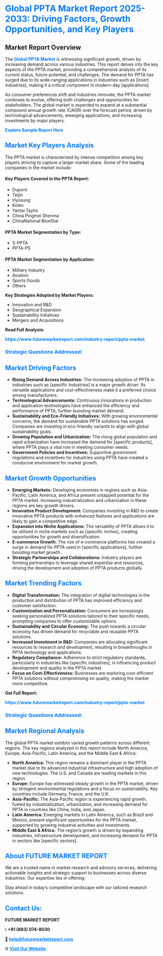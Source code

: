 <h1 style="color: #007BFF;">Global PPTA Market Report 2025-2033: Driving Factors, Growth Opportunities, and Key Players</h1>

<section id="overview">
<h2>Market Report Overview</h2>
<p>The <a href="https://www.futuremarketreport.com/industry-report/ppta-market" style="color: #007BFF; text-decoration: none;"><strong>Global PPTA Market</strong></a> is witnessing significant growth, driven by increasing demand across various industries. This report delves into the key aspects of the PPTA market, providing a comprehensive analysis of its current status, future potential, and challenges. The demand for PPTA has surged due to its wide-ranging applications in industries such as [insert industries], making it a critical component in modern-day [applications].</p>
<p>As consumer preferences shift and industries innovate, the PPTA market continues to evolve, offering both challenges and opportunities for stakeholders. The global market is expected to expand at a substantial compound annual growth rate (CAGR) over the forecast period, driven by technological advancements, emerging applications, and increasing investments by major players.</p>
</section>

<section id="overview">
<p><a href="https://www.futuremarketreport.com/request-sample/reportId=83916" style="color: #007BFF; text-decoration: none;"><strong>Explore Sample Report Here</strong></a></p>
</section>

<section id="key-players">
<h2 style="color: #007BFF;">Market Key Players Analysis</h2>
<p>The PPTA market is characterized by intense competition among key players striving to capture a larger market share. Some of the leading companies in the market include:</p>
<h4>Key Players Covered in the PPTA Report:</h4>
<ul><li>Dupont</li><li>Teijin</li><li>Hyosung</li><li>Kolen</li><li>Yantai Tayho</li><li>China Pingmei Shenma</li><li>ChinaNational BlueStar</li></ul>
<h4>PPTA Market Segmentation by Type:</h4>
<ul><li>S-PPTA</li><li>PPTA-PS</li></ul>

<h4>PPTA Market Segmentation by Application:</h4>
<ul><li>Military Industry</li><li>Aviation</li><li>Sports Goods</li><li>Others</li></ul>
<p><strong>Key Strategies Adopted by Market Players:</strong></p>
<ul>
<li>Innovation and R&D</li>
<li>Geographical Expansion</li>
<li>Sustainability Initiatives</li>
<li>Mergers and Acquisitions</li>
</ul>
</section>

<section>
<p><strong>Read Full Analysis: </strong></p><a href="https://www.futuremarketreport.com/industry-report/ppta-market" style="color: #007BFF; text-decoration: none;"><strong>https://www.futuremarketreport.com/industry-report/ppta-market</strong></a>
<h3 style="color: #007BFF;">Strategic Questions Addressed:</h3>
</section>

<section id="driving-factors">
<h2 style="color: #007BFF;">Market Driving Factors</h2>
<ul>
<li><strong>Rising Demand Across Industries:</strong> The increasing adoption of PPTA in industries such as [specific industries] is a major growth driver. Its versatile applications and cost-effectiveness make it a preferred choice among manufacturers.</li>
<li><strong>Technological Advancements:</strong> Continuous innovations in production and application technologies have enhanced the efficiency and performance of PPTA, further boosting market demand.</li>
<li><strong>Sustainability and Eco-Friendly Initiatives:</strong> With growing environmental concerns, the demand for sustainable PPTA solutions has surged. Companies are investing in eco-friendly variants to align with global sustainability goals.</li>
<li><strong>Growing Population and Urbanization:</strong> The rising global population and rapid urbanization have increased the demand for [specific products], where PPTA plays a vital role in meeting consumer needs.</li>
<li><strong>Government Policies and Incentives:</strong> Supportive government regulations and incentives for industries using PPTA have created a conducive environment for market growth.</li>
</ul>
</section>

<section id="growth-opportunities">
<h2 style="color: #007BFF;">Market Growth Opportunities</h2>
<ul>
<li><strong>Emerging Markets:</strong> Developing economies in regions such as Asia-Pacific, Latin America, and Africa present untapped potential for the PPTA market. Increasing industrialization and urbanization in these regions are key growth drivers.</li>
<li><strong>Innovative Product Development:</strong> Companies investing in R&D to create innovative PPTA products with enhanced features and applications are likely to gain a competitive edge.</li>
<li><strong>Expansion into Niche Applications:</strong> The versatility of PPTA allows it to be utilized in niche markets such as [specific niches], creating opportunities for growth and diversification.</li>
<li><strong>E-commerce Growth:</strong> The rise of e-commerce platforms has created a surge in demand for PPTA used in [specific applications], further boosting market growth.</li>
<li><strong>Strategic Partnerships and Collaborations:</strong> Industry players are forming partnerships to leverage shared expertise and resources, driving the development and adoption of PPTA products globally.</li>
</ul>
</section>

<section id="trending-factors">
<h2 style="color: #007BFF;">Market Trending Factors</h2>
<ul>
<li><strong>Digital Transformation:</strong> The integration of digital technologies in the production and distribution of PPTA has improved efficiency and customer satisfaction.</li>
<li><strong>Customization and Personalization:</strong> Consumers are increasingly seeking personalized PPTA solutions tailored to their specific needs, prompting companies to offer customizable options.</li>
<li><strong>Sustainability and Circular Economy:</strong> The push towards a circular economy has driven demand for recyclable and reusable PPTA solutions.</li>
<li><strong>Increased Investment in R&D:</strong> Companies are allocating significant resources to research and development, resulting in breakthroughs in PPTA technology and applications.</li>
<li><strong>Regulatory Compliance:</strong> Adherence to strict regulatory standards, particularly in industries like [specific industries], is influencing product development and quality in the PPTA market.</li>
<li><strong>Focus on Cost-Effectiveness:</strong> Businesses are exploring cost-efficient PPTA solutions without compromising on quality, making the market more competitive.</li>
</ul>
</section>

<section>
<p><strong>Get Full Report: </strong></p><a href="https://www.futuremarketreport.com/industry-report/ppta-market" style="color: #007BFF; text-decoration: none;"><strong>https://www.futuremarketreport.com/industry-report/ppta-market</strong></a>
<h3 style="color: #007BFF;">Strategic Questions Addressed:</h3>
</section>


<section id="regional-analysis">
<h2 style="color: #007BFF;">Market Regional Analysis</h2>
<p>The global PPTA market exhibits varied growth patterns across different regions. The key regions analyzed in this report include North America, Europe, Asia-Pacific, Latin America, and the Middle East & Africa:</p>
<ul>
<li><strong>North America:</strong> This region remains a dominant player in the PPTA market due to its advanced industrial infrastructure and high adoption of new technologies. The U.S. and Canada are leading markets in this region.</li>
<li><strong>Europe:</strong> Europe has witnessed steady growth in the PPTA market, driven by stringent environmental regulations and a focus on sustainability. Key countries include Germany, France, and the U.K.</li>
<li><strong>Asia-Pacific:</strong> The Asia-Pacific region is experiencing rapid growth, fueled by industrialization, urbanization, and increasing demand for PPTA in countries like China, India, and Japan.</li>
<li><strong>Latin America:</strong> Emerging markets in Latin America, such as Brazil and Mexico, present significant opportunities for the PPTA market, supported by growing industrial activities and investments.</li>
<li><strong>Middle East & Africa:</strong> The region’s growth is driven by expanding industries, infrastructure development, and increasing demand for PPTA in sectors like [specific sectors].</li>
</ul>
</section>

<footer>
<h2 style="color: #007BFF;">About FUTURE MARKET REPORT</h2>
<p>We are a trusted name in market research and advisory services, delivering actionable insights and strategic support to businesses across diverse industries. Our expertise lies in offering:</p>

<p>Stay ahead in today’s competitive landscape with our tailored research solutions.</p>

<h2 style="color: #007BFF;">Contact Us:</h2>
<p><strong>FUTURE MARKET REPORT</strong></p>
<p>📞 <strong>+91 (883) 074-8030</strong></p>
<p>📧 <strong><a href="mailto:help@futuremarketreport.com" style="color: #007BFF;">help@futuremarketreport.com</a></strong></p>
<p>🌐 <strong><a href="https://www.futuremarketreport.com/" style="color: #007BFF;">Visit Our Website</a></strong></p>
</footer>